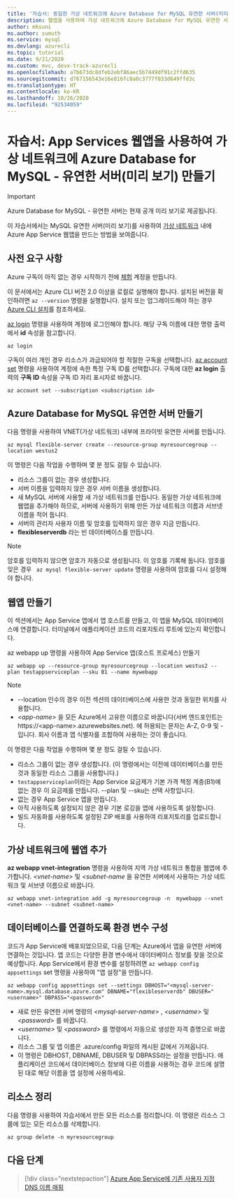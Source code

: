 ```yaml
---
title: '자습서: 동일한 가상 네트워크에 Azure Database for MySQL 유연한 서버(미리 보기) 및 Azure App Service 웹앱 만들기'
description: 웹앱을 사용하여 가상 네트워크에 Azure Database for MySQL 유연한 서버(미리 보기)를 만드는 빠른 시작 가이드
author: mksuni
ms.author: sumuth
ms.service: mysql
ms.devlang: azurecli
ms.topic: tutorial
ms.date: 9/21/2020
ms.custom: mvc, devx-track-azurecli
ms.openlocfilehash: a7b673dc8dfeb2ebf86aec5b7449df91c2ffd635
ms.sourcegitcommit: d767156543e16e816fc8a0c3777f033d649ffd3c
ms.translationtype: HT
ms.contentlocale: ko-KR
ms.lasthandoff: 10/26/2020
ms.locfileid: "92534059"
---
```

# <a name="tutorial-create-an-azure-database-for-mysql---flexible-server-preview-with-app-services-web-app-in-virtual-network"></a>자습서: App Services 웹앱을 사용하여 가상 네트워크에 Azure Database for MySQL - 유연한 서버(미리 보기) 만들기

> [!IMPORTANT]
> Azure Database for MySQL - 유연한 서버는 현재 공개 미리 보기로 제공됩니다.

이 자습서에서는 MySQL 유연한 서버(미리 보기)를 사용하여 [가상 네트워크](../../virtual-network/virtual-networks-overview.md) 내에 Azure App Service 웹앱을 만드는 방법을 보여줍니다.

## <a name="prerequisites"></a>사전 요구 사항

Azure 구독이 아직 없는 경우 시작하기 전에 [체험](https://azure.microsoft.com/free/) 계정을 만듭니다.

이 문서에서는 Azure CLI 버전 2.0 이상을 로컬로 실행해야 합니다. 설치된 버전을 확인하려면 `az --version` 명령을 실행합니다. 설치 또는 업그레이드해야 하는 경우 [Azure CLI 설치](/cli/azure/install-azure-cli)를 참조하세요.

[az login](/cli/azure/reference-index#az-login) 명령을 사용하여 계정에 로그인해야 합니다. 해당 구독 이름에 대한 명령 출력에서 **id** 속성을 참고합니다.

```azurecli
az login
```

구독이 여러 개인 경우 리소스가 과금되어야 할 적절한 구독을 선택합니다. [az account set](/cli/azure/account) 명령을 사용하여 계정에 속한 특정 구독 ID를 선택합니다. 구독에 대한 **az login** 출력의 **구독 ID** 속성을 구독 ID 자리 표시자로 바꿉니다.

```azurecli
az account set --subscription <subscription id>
```

## <a name="create-an-azure-database-for-mysql-flexible-server"></a>Azure Database for MySQL 유연한 서버 만들기

다음 명령을 사용하여 VNET(가상 네트워크) 내부에 프라이빗 유연한 서버를 만듭니다.
```azurecli
az mysql flexible-server create --resource-group myresourcegroup --location westus2
```
이 명령은 다음 작업을 수행하며 몇 분 정도 걸릴 수 있습니다.

- 리소스 그룹이 없는 경우 생성합니다.
- 서버 이름을 입력하지 않은 경우 서버 이름을 생성합니다.
- 새 MySQL 서버에 사용할 새 가상 네트워크를 만듭니다. 동일한 가상 네트워크에 웹앱을 추가해야 하므로, 서버에 사용하기 위해 만든 가상 네트워크 이름과 서브넷 이름을 적어 둡니다.
- 서버의 관리자 사용자 이름 및 암호를 입력하지 않은 경우 지금 만듭니다.
- **flexibleserverdb** 라는 빈 데이터베이스를 만듭니다.

> [!NOTE]
> 암호를 입력하지 않으면 암호가 자동으로 생성됩니다. 이 암호를 기록해 둡니다. 암호를 잊은 경우 ``` az mysql flexible-server update``` 명령을 사용하여 암호를 다시 설정해야 합니다.

## <a name="create-a-web-app"></a>웹앱 만들기

이 섹션에서는 App Service 앱에서 앱 호스트를 만들고, 이 앱을 MySQL 데이터베이스에 연결합니다. 터미널에서 애플리케이션 코드의 리포지토리 루트에 있는지 확인합니다.

az webapp up 명령을 사용하여 App Service 앱(호스트 프로세스) 만들기

```azurecli
az webapp up --resource-group myresourcegroup --location westus2 --plan testappserviceplan --sku B1 --name mywebapp
```

> [!NOTE]
> - --location 인수의 경우 이전 섹션의 데이터베이스에 사용한 것과 동일한 위치를 사용합니다.
> - _&lt;app-name>_ 을 모든 Azure에서 고유한 이름으로 바꿉니다(서버 엔드포인트는 https://\<app-name>.azurewebsites.net). <app-name>에 허용되는 문자는 A-Z, 0-9 및 -입니다. 회사 이름과 앱 식별자를 조합하여 사용하는 것이 좋습니다.

이 명령은 다음 작업을 수행하며 몇 분 정도 걸릴 수 있습니다.

- 리소스 그룹이 없는 경우 생성합니다. (이 명령에서는 이전에 데이터베이스를 만든 것과 동일한 리소스 그룹을 사용합니다.)
- ```testappserviceplan```이라는 App Service 요금제가 기본 가격 책정 계층(B1)에 없는 경우 이 요금제를 만듭니다. --plan 및 --sku는 선택 사항입니다.
- 없는 경우 App Service 앱을 만듭니다.
- 아직 사용하도록 설정되지 않은 경우 기본 로깅을 앱에 사용하도록 설정합니다.
- 빌드 자동화를 사용하도록 설정된 ZIP 배포를 사용하여 리포지토리를 업로드합니다.

## <a name="add-the-web-app-to-the-virtual-network"></a>가상 네트워크에 웹앱 추가

**az webapp vnet-integration** 명령을 사용하여 지역 가상 네트워크 통합을 웹앱에 추가합니다. _&lt;vnet-name>_ 및 _&lt;subnet-name_ 을 유연한 서버에서 사용하는 가상 네트워크 및 서브넷 이름으로 바꿉니다.

```azurecli
az webapp vnet-integration add -g myresourcegroup -n  mywebapp --vnet <vnet-name> --subnet <subnet-name>
```

## <a name="configure-environment-variables-to-connect-the-database"></a>데이터베이스를 연결하도록 환경 변수 구성

코드가 App Service에 배포되었으므로, 다음 단계는 Azure에서 앱을 유연한 서버에 연결하는 것입니다. 앱 코드는 다양한 환경 변수에서 데이터베이스 정보를 찾을 것으로 예상합니다. App Service에서 환경 변수를 설정하려면 ```az webapp config appsettings``` set 명령을 사용하여 "앱 설정"을 만듭니다.

```azurecli
az webapp config appsettings set --settings DBHOST="<mysql-server-name>.mysql.database.azure.com" DBNAME="flexibleserverdb" DBUSER="<username>" DBPASS="<password>"
```

- 새로 만든 유연한 서버 명령의 _&lt;mysql-server-name>_ , _&lt;username>_ 및 _&lt;password>_ 를 바꿉니다.
- _&lt;username>_ 및 _&lt;password>_ 를 명령에서 자동으로 생성한 자격 증명으로 바꿉니다.
- 리소스 그룹 및 앱 이름은 .azure/config 파일의 캐시된 값에서 가져옵니다.
- 이 명령은 DBHOST, DBNAME, DBUSER 및 DBPASS라는 설정을 만듭니다. 애플리케이션 코드에서 데이터베이스 정보에 다른 이름을 사용하는 경우 코드에 설명된 대로 해당 이름을 앱 설정에 사용하세요.

## <a name="clean-up-resources"></a>리소스 정리

다음 명령을 사용하여 자습서에서 만든 모든 리소스를 정리합니다. 이 명령은 리소스 그룹에 있는 모든 리소스를 삭제합니다.

```azurecli
az group delete -n myresourcegroup
```

## <a name="next-steps"></a>다음 단계

> [!div class="nextstepaction"]
> [Azure App Service에 기존 사용자 지정 DNS 이름 매핑](../../app-service/app-service-web-tutorial-custom-domain.md)